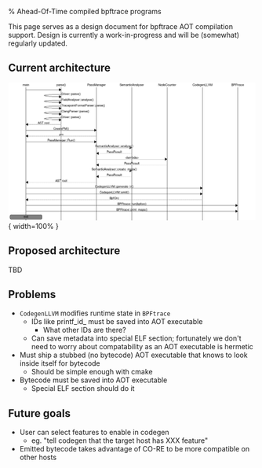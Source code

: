 % Ahead-Of-Time compiled bpftrace programs

This page serves as a design document for bpftrace AOT compilation support.
Design is currently a work-in-progress and will be (somewhat) regularly updated.

## Current architecture

![](../examples/aot-bpftrace/old-architecture.png){ width=100% }

## Proposed architecture

TBD

## Problems

* `CodegenLLVM` modifies runtime state in `BPFtrace`
  * IDs like printf_id_ must be saved into AOT executable
    * What other IDs are there?
  * Can save metadata into special ELF section; fortunately we don't need to
    worry about compatability as an AOT executable is hermetic
* Must ship a stubbed (no bytecode) AOT executable that knows to look inside
  itself for bytecode
  * Should be simple enough with cmake
* Bytecode must be saved into AOT executable
  * Special ELF section should do it

## Future goals

* User can select features to enable in codegen
  * eg. "tell codegen that the target host has XXX feature"
* Emitted bytecode takes advantage of CO-RE to be more compatible on other
  hosts
